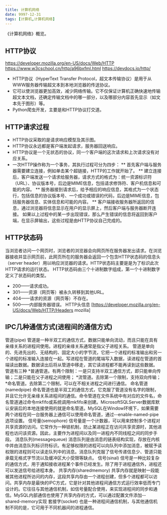 ```yaml
---
title: 计算机网络
date: 9997-12-31  
tags: [计算机,计算机网络]
---
```

《计算机网络》概览。
<!-- more -->
## HTTP协议
https://developer.mozilla.org/en-US/docs/Web/HTTP 
https://www.w3cschool.cn/http/a96bxfml.html 
https://devdocs.io/http/
* HTTP协议（HyperText Transfer Protocol，超文本传输协议）是用于从WWW服务器传输超文本到本地浏览器的传送协议。
* 它可以使浏览器更加高效，减少网络传输。它不仅保证计算机正确快速地传输超文本文档，还确定传输文档中的哪一部分，以及哪部分内容首先显示（如文本先于图形）等。
* Python爬虫开发，主要是和HTTP协议打交道。 
## HTTP请求过程
* HTTP协议采取的是请求响应模型及其示图。
* HTTP协议永远都是客户端发起请求，服务器回送响应。
* HTTP协议是一个无状态的协议，同一个客户端的这次请求和上次请求没有对应关系。
* 一次HTTP操作称为一个事务，其执行过程可分为四步：
** 首先客户端与服务器需要建立连接，例如单击某个超链接，HTTP的工作就开始了。
** 建立连接后，客户端发送一个请求给服务器，请求方式的格式为：统一资源标识符（URL）、协议版本号，后边是MIME信息，包括请求修饰符、客户机信息和可能的内容。
** 服务器接到请求后，给予相应的响应信息，其格式为一个状态行，包括信息的协议版本号、一个成功或错误的代码，后边是MIME信息，包括服务器信息、实体信息和可能的内容。
** 客户端接收服务器所返回的信息，通过浏览器将信息显示在用户的显示屏上，然后客户端与服务器断开连接。
如果以上过程中的某一步出现错误，那么产生错误的信息将返回到客户端，在显示屏输出，这些过程是由HTTP协议自己完成的。 
## HTTP状态码
当浏览者访问一个网页时，浏览者的浏览器会向网页所在服务器发出请求。在浏览器接收并显示网页前，此网页所在的服务器会返回一个包含HTTP状态码的信息头（server header）用以响应浏览器的请求。HTTP状态码主要是是为了标识此次HTTP请求的运行状态。 
HTTP状态码由三个十进制数字组成，第一个十进制数字定义了状态码的类型。
* 200——请求成功。
* 301——资源（网页等）被永久转移到其他URL。
* 404——请求的资源（网页等）不存在。
* 500——内部服务器错误。
HTTP头信息
[https://developer.mozilla.org/en-US/docs/Web/HTTP/Headers mozilla]

## IPC几种通信方式(进程间的通信方式)
管道(pipe)
管道是一种半双工的通信方式，数据只能单向流动，而且只能在具有亲缘关系的进程间使用。进程的亲缘关系通常是指父子进程关系。
管道是单向的、先进先出的、无结构的、固定大小的字节流，它把一个进程的标准输出和另一个进程的标准输入连接在一起。写进程在管道的尾端写入数据，读进程在管道的首端读出数据。数据读出后将从管道中移走，其它读进程都不能再读到这些数据。
管道有三种
*普通管道。有两个限制：一是只支持半双工通信方式，即只能单向传输；二是只能在父子进程之间使用；
*流管道。去除第一个限制，支持双向传输；
*命名管道。去除第二个限制，可以在不相关进程之间进行通信。
命名管道(namedpipe)
命名管道也是半双工的通信方式，它克服了管道没有名字的限制，并且它允许无亲缘关系进程间的通信。命令管道在文件系统中有对应的文件名，命名管道通过命令mkfifo或系统调用mkfifo来创建。MicrosoftSQLServer数据库默认安装后的本地连接使用的就是命名管道。MySQL在Window环境下，如果需要两个进程在同一台服务器上通信可以使用命名管道，通过--enable-named-pipe选项设置。
信号量(semophore)
信号量是一个计数器，可以用来控制多个进程对共享资源的访问。它常作为一种锁机制，防止某进程正在访问共享资源时，其他进程也访问该资源。因此，主要作为进程间以及同一进程内不同线程之间的同步手段。
消息队列(messagequeue)
消息队列是由消息的链表结构实现，存放在内核中并由消息队列标识符标识。有足够权限的进程可以向队列中添加消息，被赋予读权限的进程则可以读走队列中的消息。消息队列克服了信号传递信息少、管道只能承载无格式字节流以及缓冲区大小受限等缺点。
信号(sinal)
信号是一种比较复杂的通信方式，用于通知接收进程某个事件已经发生。除了用于进程通信外，进程还可以发送信号给进程本身。
共享内存(sharedmemory)
共享内存就是映射一段能被其他进程所访问的内存，这段共享内存由一个进程创建，但多个进程都可以访问。共享内存是最快的IPC方式，它是针对其他进程间通信方式运行效率低而专门设计的。它往往与其他通信机制，如信号量配合使用，来实现进程间的同步和通信。MySQL内部通信也使用了共享内存的方式，可以通过配置文件添加--shared-memory实现
套接字(socket)
也是一种进程间通信机制，与其他通信机制不同的是，它可用于不同机器间的进程通信。